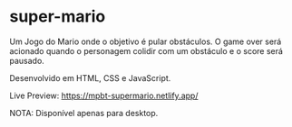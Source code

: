 # super-mario
Um Jogo do Mario onde o objetivo é pular obstáculos. O game over será acionado quando o personagem colidir com um obstáculo e o score será pausado.

Desenvolvido em HTML, CSS e JavaScript. 

Live Preview: https://mpbt-supermario.netlify.app/

NOTA: Disponível apenas para desktop.
 
